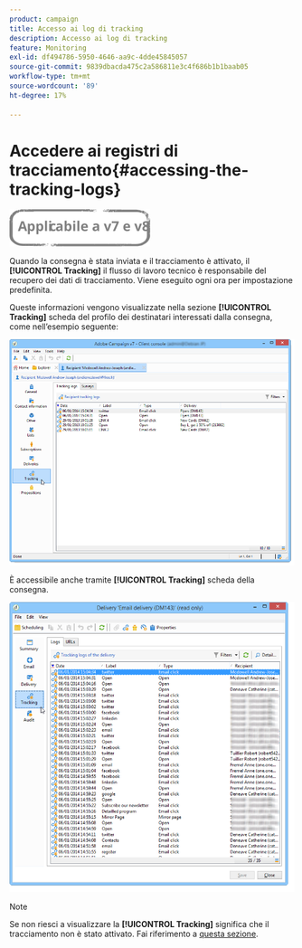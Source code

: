 ```yaml
---
product: campaign
title: Accesso ai log di tracking
description: Accesso ai log di tracking
feature: Monitoring
exl-id: df494786-5950-4646-aa9c-4dde45845057
source-git-commit: 9839dbacda475c2a586811e3c4f686b1b1baab05
workflow-type: tm+mt
source-wordcount: '89'
ht-degree: 17%

---
```


# Accedere ai registri di tracciamento{#accessing-the-tracking-logs}

![](../../assets/common.svg)

Quando la consegna è stata inviata e il tracciamento è attivato, il **[!UICONTROL Tracking]** il flusso di lavoro tecnico è responsabile del recupero dei dati di tracciamento. Viene eseguito ogni ora per impostazione predefinita.

Queste informazioni vengono visualizzate nella sezione **[!UICONTROL Tracking]** scheda del profilo dei destinatari interessati dalla consegna, come nell’esempio seguente:

![](assets/s_ncs_user_select_tracking_tab_from_recipient.png)

È accessibile anche tramite **[!UICONTROL Tracking]** scheda della consegna.

![](assets/s_ncs_user_select_tracking_tab_from_del.png)

>[!NOTE]
>
>Se non riesci a visualizzare la **[!UICONTROL Tracking]** significa che il tracciamento non è stato attivato. Fai riferimento a [questa sezione](how-to-configure-tracked-links.md).
